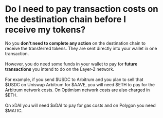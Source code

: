 # Do I need to pay transaction costs on the destination chain before I receive my tokens?

No you **don't need to complete any action** on the destination chain to receive the transferred tokens. They are sent directly into your wallet in one transaction.\
\
However, you do need some funds in your wallet to pay for **future transactions** you intend to do on the Layer-2 network.\
\
For example, if you send $USDC to Arbitrum and you plan to sell that $USDC on Uniswap Arbitrum for $AAVE, you will need $ETH to pay for the Arbitrum network costs. On Optimism network costs are also charged in $ETH.\
\
On xDAI you will need $xDAI to pay for gas costs and on Polygon you need $MATIC.
